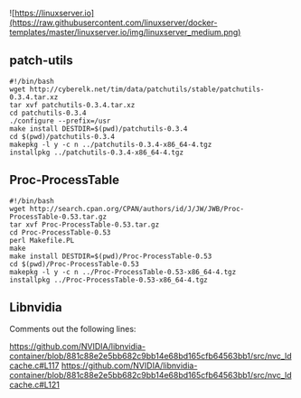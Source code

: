 ![https://linuxserver.io](https://raw.githubusercontent.com/linuxserver/docker-templates/master/linuxserver.io/img/linuxserver_medium.png)

## patch-utils
```
#!/bin/bash
wget http://cyberelk.net/tim/data/patchutils/stable/patchutils-0.3.4.tar.xz
tar xvf patchutils-0.3.4.tar.xz
cd patchutils-0.3.4
./configure --prefix=/usr
make install DESTDIR=$(pwd)/patchutils-0.3.4
cd $(pwd)/patchutils-0.3.4
makepkg -l y -c n ../patchutils-0.3.4-x86_64-4.tgz
installpkg ../patchutils-0.3.4-x86_64-4.tgz
```

## Proc-ProcessTable
```
#!/bin/bash
wget http://search.cpan.org/CPAN/authors/id/J/JW/JWB/Proc-ProcessTable-0.53.tar.gz
tar xvf Proc-ProcessTable-0.53.tar.gz
cd Proc-ProcessTable-0.53
perl Makefile.PL
make
make install DESTDIR=$(pwd)/Proc-ProcessTable-0.53
cd $(pwd)/Proc-ProcessTable-0.53
makepkg -l y -c n ../Proc-ProcessTable-0.53-x86_64-4.tgz
installpkg ../Proc-ProcessTable-0.53-x86_64-4.tgz
```

## Libnvidia
Comments out the following lines:
 
https://github.com/NVIDIA/libnvidia-container/blob/881c88e2e5bb682c9bb14e68bd165cfb64563bb1/src/nvc_ldcache.c#L117
https://github.com/NVIDIA/libnvidia-container/blob/881c88e2e5bb682c9bb14e68bd165cfb64563bb1/src/nvc_ldcache.c#L121
